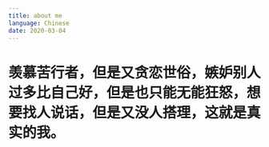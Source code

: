 ```yaml
---
title: about me
language: Chinese
date: 2020-03-04
---
```


# 羡慕苦行者，但是又贪恋世俗，嫉妒别人过多比自己好，但是也只能无能狂怒，想要找人说话，但是又没人搭理，这就是真实的我。
